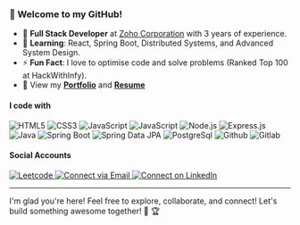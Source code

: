 <!-- Title Section -->
<h3>👋 Welcome to my GitHub!</h3>

- 💼 **Full Stack Developer** at [Zoho Corporation](https://zoho.com) with 3 years of experience.
- 🌱 **Learning**: React, Spring Boot, Distributed Systems, and Advanced System Design.
- ⚡ **Fun Fact**: I love to optimise code and solve problems (Ranked Top 100 at HackWithInfy).
- 📰 View my **[Portfolio](https://dharmaraj-rathinavel.netlify.app/)** and **[Resume](https://github.com/dharmarajrdr/dharmarajrdr/blob/main/Dharmaraj_SDE2.pdf)**

<!-- Skills section -->
<h4>I code with</h4>
<p>
  <img alt="HTML5" src="https://img.shields.io/badge/-HTML5-E44D26?style=flat-square&logo=html5&logoColor=white"/>
  <img alt="CSS3" src="https://img.shields.io/badge/-CSS3-2965f1?style=flat-square&logo=css3&logoColor=white"/>
  <img alt="JavaScript" src="https://img.shields.io/badge/-JavaScript-F0DB4F?style=flat-square&logo=javascript&logoColor=white"/>
  <img alt="JavaScript" src="https://img.shields.io/badge/Handlebars%20js-f0772b?style=flat-square&logo=handlebarsdotjs&logoColor=white" />
<!--   <img alt="React" src="https://img.shields.io/badge/-React-45b8d8?style=flat-square&logo=react&logoColor=white" /> -->
<!--   <img alt="redux" src="https://img.shields.io/badge/-Redux-764ABC?style=flat-square&logo=redux&logoColor=white" /> -->
  <img alt="Node.js" src="https://img.shields.io/badge/-Nodejs-43853d?style=flat-square&logo=Node.js&logoColor=white" />
  <img alt="Express.js" src="https://img.shields.io/badge/Express%20js-000000?style=flat-square&logo=express&logoColor=white" />
  <img alt="Java" src="https://img.shields.io/badge/Java-007396?style=flat-square&logo=coffeescript&logoColor=white" />
  <img alt="Spring Boot" src="https://img.shields.io/badge/Spring_Boot-6DB33F?style=flat-square&logo=spring-boot&logoColor=white" />
  <img alt="Spring Data JPA" src="https://img.shields.io/badge/Spring_Data_JPA-6DB33F?style=flat-square&logo=Spring-Security&logoColor=white" />
  <img alt="PostgreSql" src="https://img.shields.io/badge/PostgreSQL-316192?style=flat-square&logo=postgresql&logoColor=white" />
  <img alt="Github" src="https://img.shields.io/badge/Github-000000?style=flat-square&logo=github&logoColor=white" />
  <img alt="Gitlab" src="https://img.shields.io/badge/Gitlab-FC6D27?style=flat-square&logo=gitlab&logoColor=white" />
</p>

<!-- Social Section -->
<h4>Social Accounts</h4>
<div> 
    <a href="https://leetcode.com/u/dharmaraj_rathinavel/" target="_blank">
        <img alt="Leetcode" src="https://img.shields.io/badge/-LeetCode-FFA116?style=for-the-badge&logo=LeetCode&logoColor=white">
    </a>
    <a href="mailto:dharmaraj.171215@gmail.com"> 
        <img alt="Connect via Email" src="https://img.shields.io/badge/Gmail-c14438?style=for-the-badge&logo=Gmail&logoColor=white" />
    </a>
    <a href="https://www.linkedin.com/in/dharmarajrathinavel/" target="_blank">
        <img alt="Connect on LinkedIn" src="https://img.shields.io/badge/-LinkedIn-0077B5?style=for-the-badge&logo=Linkedin&logoColor=white" />
    </a>
</div>

---
I'm glad you're here! Feel free to explore, collaborate, and connect! Let's build something awesome together! 🚀 :trophy:
